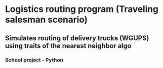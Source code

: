 # Logistics routing program (Traveling salesman scenario)
## Simulates routing of delivery trucks (WGUPS) using traits of the nearest neighbor algo
### School project - Python
